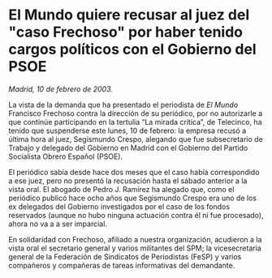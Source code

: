 # El Mundo quiere recusar al juez del "caso Frechoso" por haber tenido cargos políticos con el Gobierno del PSOE

*Madrid, 10 de febrero de 2003.*

La vista de la demanda que ha presentado el periodista de *El Mundo* Francisco Frechoso contra la dirección de su periódico, por no autorizarle a que continúe participando en la tertulia “La mirada crítica”, de Telecinco, ha tenido que suspenderse este lunes, 10 de febrero: la empresa recusó a última hora al juez, Segismundo Crespo, alegando que fue subsecretario de Trabajo y delegado del Gobierno en Madrid con el Gobierno del Partido Socialista Obrero Español (PSOE).

El periódico sabía desde hace dos meses que el caso había correspondido a ese juez, pero no presentó la recusación hasta el sábado anterior a la vista oral. El abogado de Pedro J. Ramírez ha alegado que, como el periódico publicó hace ocho años que Segismundo Crespo era uno de los ex delegados del Gobierno investigados por el caso de los fondos reservados (aunque no hubo ninguna actuación contra él ni fue procesado), ahora no va a a ser imparcial.

En solidaridad con Frechoso, afiliado a nuestra organización, acudieron a la vista oral el secretario general y varios militantes del SPM; la vicesecretaria general de la Federación de Sindicatos de Periodistas (FeSP) y varios compañeros y compañeras de tareas informativas del demandante.
